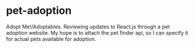 # pet-adoption
Adopt Me!/Adoptables. Reviewing updates to React.js through a pet adoption website. My hope is to attach the pet finder api, so I can specify it for actual pets available for adoption.
